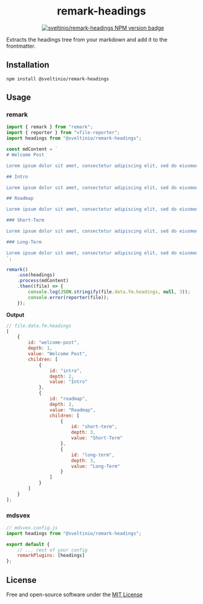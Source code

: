 <div align="center">
    <h1>remark-headings</h1>
    &nbsp;
    <a href="https://www.npmjs.com/package/@sveltinio/remark-headings" target="_blank"><img src="https://img.shields.io/npm/v/@sveltinio/remark-headings.svg?style=flat" alt="sveltinio/remark-headings NPM version badge" /></a>
</div>

Extracts the headings tree from your markdown and add it to the frontmatter.

## Installation

`npm install @sveltinio/remark-headings`

## Usage

### remark

```javascript
import { remark } from "remark";
import { reporter } from "vfile-reporter";
import headings from "@sveltinio/remark-headings";

const mdContent = `
# Welcome Post

Lorem ipsum dolor sit amet, consectetur adipiscing elit, sed do eiusmod tempor incididunt ut labore et dolore magna aliqua.

## Intro

Lorem ipsum dolor sit amet, consectetur adipiscing elit, sed do eiusmod tempor incididunt ut labore et dolore magna aliqua.

## Roadmap

Lorem ipsum dolor sit amet, consectetur adipiscing elit, sed do eiusmod tempor incididunt ut labore et dolore magna aliqua.

### Short-Term

Lorem ipsum dolor sit amet, consectetur adipiscing elit, sed do eiusmod tempor incididunt ut labore et dolore magna aliqua.

### Long-Term

Lorem ipsum dolor sit amet, consectetur adipiscing elit, sed do eiusmod tempor incididunt ut labore et dolore magna aliqua.
`;

remark()
	.use(headings)
	.process(mdContent)
	.then((file) => {
		console.log(JSON.stringify(file.data.fm.headings, null, 3));
		console.error(reporter(file));
	});
```

**Output**

```javascript
// file.data.fm.headings
[
	{
		id: "welcome-post",
		depth: 1,
		value: "Welcome Post",
		children: [
			{
				id: "intro",
				depth: 2,
				value: "Intro"
			},
			{
				id: "roadmap",
				depth: 2,
				value: "Roadmap",
				children: [
					{
						id: "short-term",
						depth: 3,
						value: "Short-Term"
					},
					{
						id: "long-term",
						depth: 3,
						value: "Long-Term"
					}
				]
			}
		]
	}
];
```

### mdsvex

```javascript
// mdsvex.config.js
import headings from "@sveltinio/remark-headings";

export default {
	// ... rest of your config
	remarkPlugins: [headings]
};
```

## License

Free and open-source software under the [MIT License](LICENSE)
